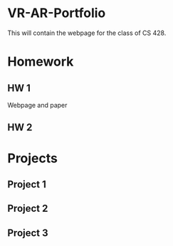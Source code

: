 # VR-AR-Portfolio
This will contain the webpage for the class of CS 428.

# Homework

## HW 1
Webpage and paper

## HW 2

# Projects

## Project 1

## Project 2

## Project 3
